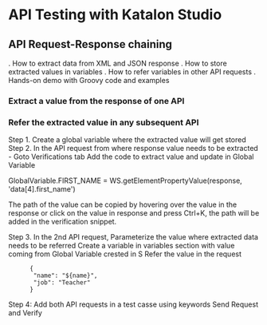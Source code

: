 # API Testing with Katalon Studio


## API Request-Response chaining

 . How to extract data from XML and JSON response
 . How to store extracted values in variables 
 . How to refer variables in other API requests
 . Hands-on demo with Groovy code and examples

### Extract a value from the response of one API
### Refer the extracted value in any subsequent API

  Step 1. Create a global variable where the extracted value will get stored
  Step 2. In the API request from where response value needs to be extracted - Goto Verifications tab Add the code to extract value and update in Global Variable
  
  GlobalVariable.FIRST_NAME = WS.getElementPropertyValue(response, 'data[4].first_name')
  
  The path of the value can be copied by hovering over the value in the response or click on the value in response and press Ctrl+K, the path will be added in the verification snippet.
  
  Step 3. In the 2nd API request, Parameterize the value where extracted data needs to be referred
          Create a variable in variables section with value coming from Global Variable crested in S Refer the value in the request
          
          {
           "name": "${name}",
           "job": "Teacher"
          }
          
  Step 4: Add both API requests in a test casse using keywords Send Request and Verify